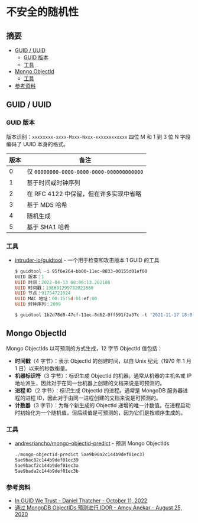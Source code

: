 # 不安全的随机性

## 摘要

* [GUID / UUID](#guid--uuid)
  * [GUID 版本](#guid-versions)
  * [工具](#tools)
* [Mongo ObjectId](#mongo-objectid)
  * [工具](#tools)
* [参考资料](#references)

## GUID / UUID

### GUID 版本

版本识别：`xxxxxxxx-xxxx-Mxxx-Nxxx-xxxxxxxxxxxx`
四位 M 和 1 到 3 位 N 字段编码了 UUID 本身的格式。

| 版本 | 备注                                      |
| ---- | ----------------------------------------- |
| 0    | 仅 `00000000-0000-0000-0000-000000000000` |
| 1    | 基于时间或时钟序列                        |
| 2    | 在 RFC 4122 中保留，但在许多实现中省略    |
| 3    | 基于 MD5 哈希                             |
| 4    | 随机生成                                  |
| 5    | 基于 SHA1 哈希                            |

### 工具

* [intruder-io/guidtool](https://github.com/intruder-io/guidtool) - 一个用于检查和攻击版本 1 GUID 的工具

  ```ps1
  $ guidtool -i 95f6e264-bb00-11ec-8833-00155d01ef00
  UUID 版本：1
  UUID 时间：2022-04-13 08:06:13.202186
  UUID 时间戳：138691299732021860
  UUID 节点：91754721024
  UUID MAC 地址：00:15:5d:01:ef:00
  UUID 时钟序列：2099
  
  $ guidtool 1b2d78d0-47cf-11ec-8d62-0ff591f2a37c -t '2021-11-17 18:03:17' -p 10000
  ```

## Mongo ObjectId

Mongo ObjectIds 以可预测的方式生成，12 字节 ObjectId 值包括：

* **时间戳**（4 字节）：表示 ObjectId 的创建时间，以自 Unix 纪元（1970 年 1 月 1 日）以来的秒数衡量。
* **机器标识符**（3 字节）：标识生成 ObjectId 的机器。通常从机器的主机名或 IP 地址派生，因此对于在同一台机器上创建的文档来说是可预测的。
* **进程 ID**（2 字节）：标识生成 ObjectId 的进程。通常是 MongoDB 服务器进程的进程 ID，因此对于由同一进程创建的文档来说是可预测的。
* **计数器**（3 字节）：为每个新生成的 ObjectId 递增的唯一计数值。在进程启动时初始化为一个随机值，但后续值是可预测的，因为它们是按顺序生成的。

### 工具

* [andresriancho/mongo-objectid-predict](https://github.com/andresriancho/mongo-objectid-predict) - 预测 Mongo ObjectIds

  ```ps1
  ./mongo-objectid-predict 5ae9b90a2c144b9def01ec37
  5ae9bac82c144b9def01ec39
  5ae9bacf2c144b9def01ec3a
  5ae9bada2c144b9def01ec3b
  ```

### 参考资料

* [In GUID We Trust - Daniel Thatcher - October 11, 2022](https://www.intruder.io/research/in-guid-we-trust)
* [通过 MongoDB ObjectIDs 预测进行 IDOR - Amey Anekar - August 25, 2020](https://techkranti.com/idor-through-mongodb-object-ids-prediction/)